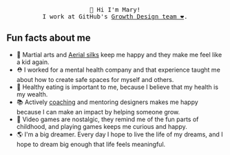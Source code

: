 <p align="center">
    <samp>
👋 Hi I'm Mary!
  <br> 
I work at GitHub's <a href="https://github.com/github/brand-marketing-design/">Growth Design team ❤️</a>.
  </samp>

## Fun facts about me 
- 🥊 Martial arts and [Aerial silks](https://www.instagram.com/p/CiGvr-Lpzog/) keep me happy and they make me feel like a kid again. 
- ⛑ I worked for a mental health company and that experience taught me about how to create safe spaces for myself and others.  
- 🥝 Healthy eating is important to me, because I believe that my health is my wealth. 
- 📚 Actively [coaching](https://medium.com/@Maryhehehe/the-impact-of-coaching-cafa3104d40c) and mentoring designers makes me happy because I can make an impact by helping someone grow. 
- 👾 Video games are nostalgic, they remind me of the fun parts of childhood, and playing games keeps me curious and happy. 
- 🌎 I'm a big dreamer. Every day I hope to live the life of my dreams, and I hope to dream big enough that life feels meaningful. 
</p>
